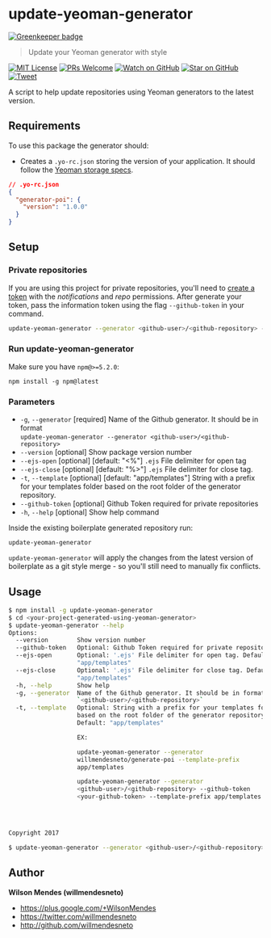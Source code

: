 # update-yeoman-generator

[![Greenkeeper badge](https://badges.greenkeeper.io/willmendesneto/update-yeoman-generator.svg)](https://greenkeeper.io/)

> Update your Yeoman generator with style

[![MIT License][license-badge]][license]
[![PRs Welcome][prs-badge]][prs]
[![Watch on GitHub][github-watch-badge]][github-watch]
[![Star on GitHub][github-star-badge]][github-star]
[![Tweet][twitter-badge]][twitter]


A script to help update repositories using Yeoman generators to the latest version.

## Requirements

To use this package the generator should:

- Creates a `.yo-rc.json` storing the version of your application. It should follow the [Yeoman storage specs](http://yeoman.io/authoring/storage.html).

```json
// .yo-rc.json
{
  "generator-poi": {
    "version": "1.0.0"
  }
}
```


## Setup

### Private repositories

If you are using this project for private repositories, you'll need to [create a token](https://github.com/settings/tokens/new?scopes=notifications,repo&description=Update%20Yeoman%20Generator) with the *notifications* and *repo* permissions. After generate your token, pass the information token using the flag `--github-token` in your command.

```bash
update-yeoman-generator --generator <github-user>/<github-repository> --github-token <your-github-token>
```


### Run update-yeoman-generator

Make sure you have `npm@>=5.2.0`:

```
npm install -g npm@latest
```

### Parameters

-  `-g`, `--generator`      [required]                              Name of the Github generator. It should be in format                     
                            `update-yeoman-generator --generator <github-user>/<github-repository>`   
-  `--version`              [optional]                              Show package version number
-  `--ejs-open`             [optional] [default: "<%"]              `.ejs` File delimiter for open tag
-  `--ejs-close`            [optional] [default: "%>"]              `.ejs` File delimiter for close tag.
-  `-t`, `--template`       [optional] [default: "app/templates"]   String with a prefix for your templates
                            folder based on the root folder of the generator repository.
-  `--github-token`         [optional]                              Github Token required for private repositories
-  `-h`, `--help`           [optional]                              Show help command

Inside the existing boilerplate generated repository run:

```
update-yeoman-generator
```

`update-yeoman-generator` will apply the changes from the latest version of boilerplate as a git style merge - so you'll still need to manually fix conflicts.

## Usage

```bash
$ npm install -g update-yeoman-generator
$ cd <your-project-generated-using-yeoman-generator>
$ update-yeoman-generator --help
Options:
  --version        Show version number                                 [boolean]
  --github-token   Optional: Github Token required for private repositories.
  --ejs-open       Optional: '.ejs' File delimiter for open tag. Default:
                   "app/templates"
  --ejs-close      Optional: '.ejs' File delimiter for close tag. Default:
                   "app/templates"
  -h, --help       Show help                                           [boolean]
  -g, --generator  Name of the Github generator. It should be in format
                   `<github-user>/<github-repository>`                [required]
  -t, --template   Optional: String with a prefix for your templates folder
                   based on the root folder of the generator repository.
                   Default: "app/templates"

                   EX:

                   update-yeoman-generator --generator
                   willmendesneto/generate-poi --template-prefix
                   app/templates

                   update-yeoman-generator --generator
                   <github-user>/<github-repository> --github-token
                   <your-github-token> --template-prefix app/templates
                                                                        [string]



Copyright 2017

$ update-yeoman-generator --generator <github-user>/<github-repository>
```


## Author

**Wilson Mendes (willmendesneto)**
+ <https://plus.google.com/+WilsonMendes>
+ <https://twitter.com/willmendesneto>
+ <http://github.com/willmendesneto>


[license-badge]: https://img.shields.io/badge/license-MIT%20License-blue.svg?style=flat-square
[license]: https://github.com/willmendesneto/nodebots-workshop/blob/master/LICENSE

[prs-badge]: https://img.shields.io/badge/PRs-welcome-brightgreen.svg?style=flat-square
[prs]: http://makeapullrequest.com

[github-watch-badge]: https://img.shields.io/github/watchers/willmendesneto/update-yeoman-generator.svg?style=social
[github-watch]: https://github.com/willmendesneto/update-yeoman-generator/watchers

[github-star-badge]: https://img.shields.io/github/stars/willmendesneto/update-yeoman-generator.svg?style=social
[github-star]: https://github.com/willmendesneto/update-yeoman-generator/stargazers

[twitter]: https://twitter.com/intent/tweet?text=Check%20out%20update-yeoman-generator%20by%20@willmendesneto%20https://goo.gl/sqZ8dh%20%F0%9F%91%8D
[twitter-badge]: https://img.shields.io/twitter/url/https/github.com/willmendesneto/update-yeoman-generator.svg?style=social

